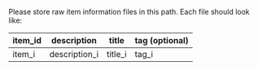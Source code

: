 Please store raw item information files in this path. Each file should look like:

| item_id | description   | title   | tag (optional) |
|---------|---------------|---------|----------------|
| item_i  | description_i | title_i | tag_i          |